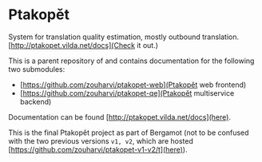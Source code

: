 # Ptakopět
System for translation quality estimation, mostly outbound translation. [http://ptakopet.vilda.net/docs](Check it out.)

This is a parent repository of and contains documentation for the following two submodules:
- [https://github.com/zouharvi/ptakopet-web](Ptakopět web frontend)
- [https://github.com/zouharvi/ptakopet-qe](Ptakopět multiservice backend)

Documentation can be found [http://ptakopet.vilda.net/docs](here).

This is the final Ptakopět project as part of Bergamot (not to be confused with the two previous versions `v1, v2`, which are hosted [https://github.com/zouharvi/ptakopet-v1-v2/t](here)).